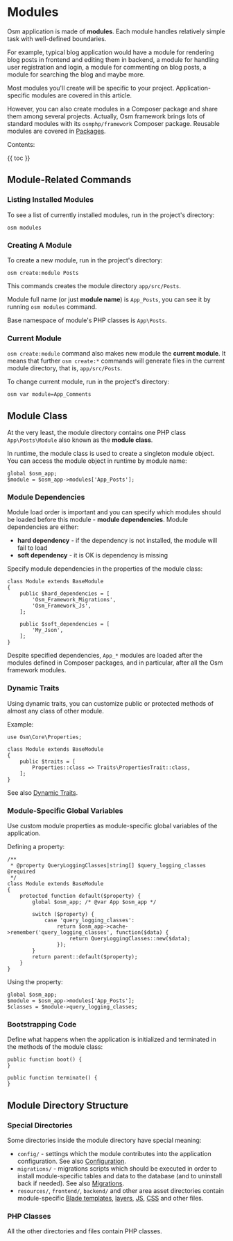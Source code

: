 # Modules

Osm application is made of **modules**. Each module handles relatively simple task with well-defined boundaries. 

For example, typical blog application would have a module for rendering blog posts in frontend and editing them in backend, a module for handling user registration and login, a module for commenting on blog posts, a module for searching the blog and maybe more.

Most modules you'll create will be specific to your project. Application-specific modules are covered in this article. 

However, you can also create modules in a Composer package and share them among several projects. Actually, Osm framework brings lots of standard modules with its `osmphp/framework` Composer package. Reusable modules are covered in [Packages](packages.html).  

Contents:

{{ toc }}

## Module-Related Commands

### Listing Installed Modules

To see a list of currently installed modules, run in the project's directory:

    osm modules

### Creating A Module

To create a new module, run in the project's directory:

    osm create:module Posts

This commands creates the module directory `app/src/Posts`. 

Module full name (or just **module name**) is `App_Posts`, you can see it by running `osm modules` command. 

Base namespace of module's PHP classes is `App\Posts`. 

### Current Module

`osm create:module` command also makes new module the **current module**. It means that further  `osm create:*` commands will generate files in the current module directory, that is, `app/src/Posts`. 

To change current module, run in the project's directory:

    osm var module=App_Comments

## Module Class

At the very least, the module directory contains one PHP class `App\Posts\Module` also known as the **module class**.

In runtime, the module class is used to create a singleton module object. You can access the module object in runtime by module name:

    global $osm_app;
    $module = $osm_app->modules['App_Posts'];  


### Module Dependencies

Module load order is important and you can specify which modules should be loaded before this module - **module dependencies**. Module dependencies are either: 

* **hard dependency** - if the dependency is not installed, the module will fail to load
* **soft dependency** - it is OK is dependency is missing 

Specify module dependencies in the properties of the module class:

    class Module extends BaseModule
    {
        public $hard_dependencies = [
            'Osm_Framework_Migrations',
            'Osm_Framework_Js',
        ];
    
        public $soft_dependencies = [
            'My_Json',
        ];
    }

Despite specified dependencies, `App_*` modules are loaded after the modules defined in Composer packages, and in particular, after all the Osm framework modules. 

### Dynamic Traits

Using dynamic traits, you can customize public or protected methods of almost any class of other module.  

Example:

    use Osm\Core\Properties;

    class Module extends BaseModule
    {
        public $traits = [
            Properties::class => Traits\PropertiesTrait::class,
        ];
    }

See also [Dynamic Traits](dynamic-traits.html).

### Module-Specific Global Variables

Use custom module properties as module-specific global variables of the application.

Defining a property:

    /**
     * @property QueryLoggingClasses|string[] $query_logging_classes @required
     */
    class Module extends BaseModule
    {
        protected function default($property) {
            global $osm_app; /* @var App $osm_app */
    
            switch ($property) {
                case 'query_logging_classes': 
                    return $osm_app->cache->remember('query_logging_classes', function($data) {
                        return QueryLoggingClasses::new($data);
                    });
            }
            return parent::default($property);
        }
    }

Using the property:

    global $osm_app;
    $module = $osm_app->modules['App_Posts']; 
    $classes = $module->query_logging_classes; 

### Bootstrapping Code

Define what happens when the application is initialized and terminated in the methods of the module class:

    public function boot() {
    }

    public function terminate() {
    }

## Module Directory Structure

### Special Directories

Some directories inside the module directory have special meaning:

* `config/` - settings which the module contributes into the application configuration. See also [Configuration](configuration.html).
* `migrations/` - migrations scripts which should be executed in order to install module-specific tables and data to the database (and to uninstall back if needed). See also [Migrations](../database/migrations.html).
* `resources/`, `frontend/`, `backend/` and other area asset directories contain module-specific [Blade templates](../web-pages/templates.html), [layers](../web-pages/layers.html), [JS](../scripts.html), [CSS](../styles.html) and other files.   

### PHP Classes

All the other directories and files contain PHP classes. 
